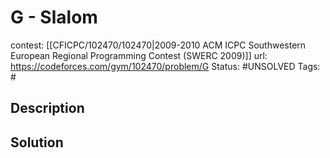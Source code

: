 # G - Slalom

contest: [[CFICPC/102470/102470|2009-2010 ACM ICPC Southwestern European Regional Programming Contest (SWERC 2009)]]
url: https://codeforces.com/gym/102470/problem/G
Status: #UNSOLVED
Tags: #

## Description

## Solution

